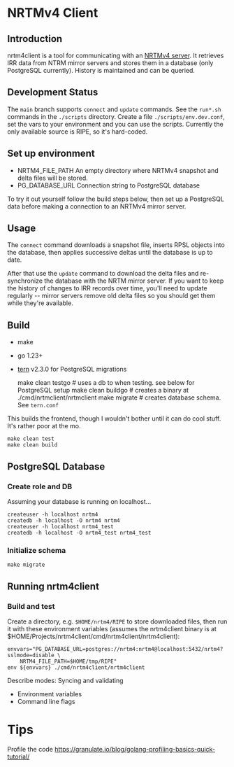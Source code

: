 # NRTMv4 Client

## Introduction

nrtm4client is a tool for communicating with an [NRTMv4 server](https://github.com/mxsasha/nrtmv4).
It retrieves IRR data from NTRM mirror servers and stores them in a database (only PostgreSQL
currently). History is maintained and can be queried.

## Development Status

The `main` branch supports `connect` and `update` commands. See the `run*.sh` commands in
the `./scripts` directory. Create a file `./scripts/env.dev.conf`, set the vars to your
environment and you can use the scripts. Currently the only available source is RIPE, so
it's hard-coded.

## Set up environment

- NRTM4_FILE_PATH An empty directory where NRTMv4 snapshot and delta files will be stored.
- PG_DATABASE_URL Connection string to PostgreSQL database

To try it out yourself follow the build steps below, then set up a PostgreSQL data before
making a connection to an NRTMv4 mirror server.

## Usage

The `connect` command downloads a snapshot file, inserts RPSL objects into the database, then
applies successive deltas until the database is up to date.

After that use the `update` command to download the
delta files and re-synchronize the database with the NRTM mirror server. If you want to
keep the history of changes to IRR records over time, you'll need to update regularly -- mirror
servers remove old delta files so you should get them while they're available.

## Build

- make
- go 1.23+
- [tern](https://github.com/JackC/tern) v2.3.0 for PostgreSQL migrations

  make clean testgo # uses a db to when testing. see below for PostgreSQL setup
  make clean buildgo # creates a binary at ./cmd/nrtmclient/nrtmclient
  make migrate # creates database schema. See `tern.conf`

This builds the frontend, though I wouldn't bother until it can do cool stuff.
It's rather poor at the mo.

    make clean test
    make clean build

## PostgreSQL Database

### Create role and DB

Assuming your database is running on localhost...

    createuser -h localhost nrtm4
    createdb -h localhost -O nrtm4 nrtm4
    createuser -h localhost nrtm4_test
    createdb -h localhost -O nrtm4_test nrtm4_test

### Initialize schema

    make migrate

## Running nrtm4client

### Build and test

Create a directory, e.g. `$HOME/nrtm4/RIPE` to store downloaded files, then run it with these
environment variables (assumes the nrtm4client binary is at $HOME/Projects/nrtm4client/cmd/nrtm4client/nrtm4client):

    envvars="PG_DATABASE_URL=postgres://nrtm4:nrtm4@localhost:5432/nrtm4?sslmode=disable \
        NRTM4_FILE_PATH=$HOME/tmp/RIPE"
    env ${envvars} ./cmd/nrtm4client/nrtm4client

Describe modes: Syncing and validating

- Environment variables
- Command line flags

# Tips

Profile the code
https://granulate.io/blog/golang-profiling-basics-quick-tutorial/
